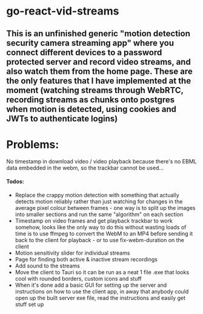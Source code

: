 # go-react-vid-streams

## This is an unfinished generic "motion detection security camera streaming app" where you connect different devices to a password protected server and record video streams, and also watch them from the home page. These are the only features that I have implemented at the moment (watching streams through WebRTC, recording streams as chunks onto postgres when motion is detected, using cookies and JWTs to authenticate logins)

# Problems:

No timestamp in download video / video playback because there's no EBML data embedded in the webm, so the trackbar cannot be used...

#### Todos:

- Replace the crappy motion detection with something that actually detects motion reliably rather than just watching for changes in the average pixel colour between frames - one way is to split up the images into smaller sections and run the same "algorithm" on each section
- Timestamp on video frames and get playback trackbar to work somehow, looks like the only way to do this without wasting loads of time is to use ffmpeg to convert the WebM to an MP4 before sending it back to the client for playback - or to use fix-webm-duration on the client
- Motion sensitivity slider for individual streams
- Page for finding both active & inactive stream recordings
- Add sound to the streams
- Move the client to Tauri so it can be run as a neat 1 file .exe that looks cool with rounded borders, custom icons and stuff
- When it's done add a basic GUI for setting up the server and instructions on how to use the client app, in away that anybody could open up the built server exe file, read the instructions and easily get stuff set up
